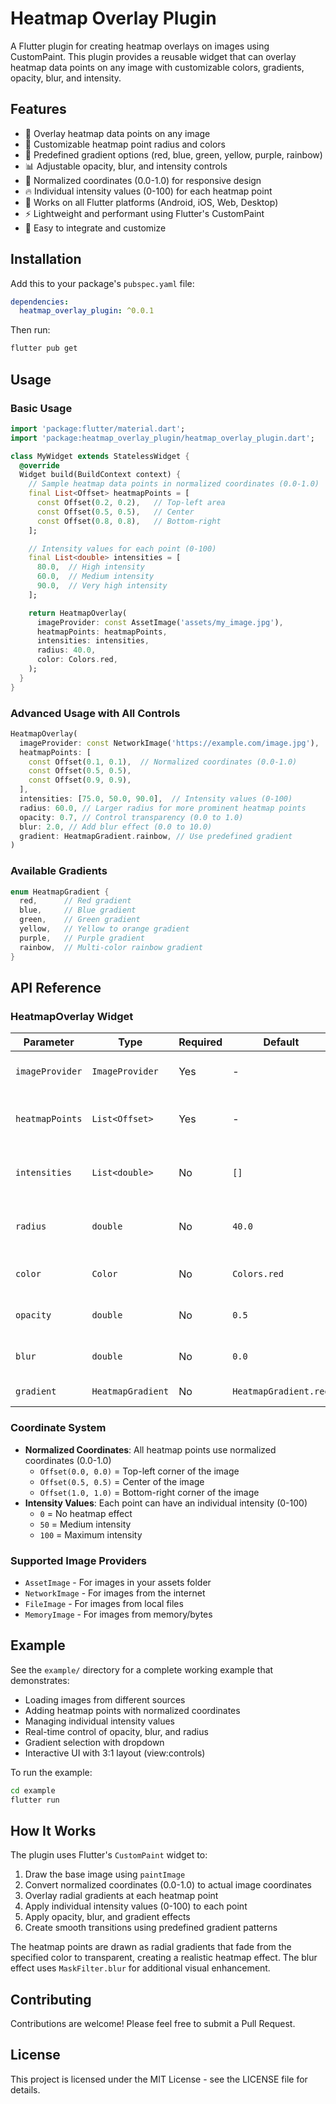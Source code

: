 # Heatmap Overlay Plugin

A Flutter plugin for creating heatmap overlays on images using CustomPaint. This plugin provides a reusable widget that can overlay heatmap data points on any image with customizable colors, gradients, opacity, blur, and intensity.

## Features

- 🎨 Overlay heatmap data points on any image
- 🎯 Customizable heatmap point radius and colors
- 🌈 Predefined gradient options (red, blue, green, yellow, purple, rainbow)
- 📊 Adjustable opacity, blur, and intensity controls
- 📐 Normalized coordinates (0.0-1.0) for responsive design
- 🔥 Individual intensity values (0-100) for each heatmap point
- 📱 Works on all Flutter platforms (Android, iOS, Web, Desktop)
- ⚡ Lightweight and performant using Flutter's CustomPaint
- 🔧 Easy to integrate and customize

## Installation

Add this to your package's `pubspec.yaml` file:

```yaml
dependencies:
  heatmap_overlay_plugin: ^0.0.1
```

Then run:
```bash
flutter pub get
```

## Usage

### Basic Usage

```dart
import 'package:flutter/material.dart';
import 'package:heatmap_overlay_plugin/heatmap_overlay_plugin.dart';

class MyWidget extends StatelessWidget {
  @override
  Widget build(BuildContext context) {
    // Sample heatmap data points in normalized coordinates (0.0-1.0)
    final List<Offset> heatmapPoints = [
      const Offset(0.2, 0.2),   // Top-left area
      const Offset(0.5, 0.5),   // Center
      const Offset(0.8, 0.8),   // Bottom-right
    ];

    // Intensity values for each point (0-100)
    final List<double> intensities = [
      80.0,  // High intensity
      60.0,  // Medium intensity
      90.0,  // Very high intensity
    ];

    return HeatmapOverlay(
      imageProvider: const AssetImage('assets/my_image.jpg'),
      heatmapPoints: heatmapPoints,
      intensities: intensities,
      radius: 40.0,
      color: Colors.red,
    );
  }
}
```

### Advanced Usage with All Controls

```dart
HeatmapOverlay(
  imageProvider: const NetworkImage('https://example.com/image.jpg'),
  heatmapPoints: [
    const Offset(0.1, 0.1),  // Normalized coordinates (0.0-1.0)
    const Offset(0.5, 0.5),
    const Offset(0.9, 0.9),
  ],
  intensities: [75.0, 50.0, 90.0],  // Intensity values (0-100)
  radius: 60.0, // Larger radius for more prominent heatmap points
  opacity: 0.7, // Control transparency (0.0 to 1.0)
  blur: 2.0, // Add blur effect (0.0 to 10.0)
  gradient: HeatmapGradient.rainbow, // Use predefined gradient
)
```

### Available Gradients

```dart
enum HeatmapGradient {
  red,      // Red gradient
  blue,     // Blue gradient
  green,    // Green gradient
  yellow,   // Yellow to orange gradient
  purple,   // Purple gradient
  rainbow,  // Multi-color rainbow gradient
}
```

## API Reference

### HeatmapOverlay Widget

| Parameter | Type | Required | Default | Description |
|-----------|------|----------|---------|-------------|
| `imageProvider` | `ImageProvider` | Yes | - | The image to overlay the heatmap on |
| `heatmapPoints` | `List<Offset>` | Yes | - | List of points in normalized coordinates (0.0-1.0) |
| `intensities` | `List<double>` | No | `[]` | Intensity values for each point (0-100) |
| `radius` | `double` | No | `40.0` | Radius of each heatmap point |
| `color` | `Color` | No | `Colors.red` | Base color of the heatmap points |
| `opacity` | `double` | No | `0.5` | Transparency level (0.0 to 1.0) |
| `blur` | `double` | No | `0.0` | Blur effect intensity (0.0 to 10.0) |
| `gradient` | `HeatmapGradient` | No | `HeatmapGradient.red` | Predefined gradient style |

### Coordinate System

- **Normalized Coordinates**: All heatmap points use normalized coordinates (0.0-1.0)
  - `Offset(0.0, 0.0)` = Top-left corner of the image
  - `Offset(0.5, 0.5)` = Center of the image
  - `Offset(1.0, 1.0)` = Bottom-right corner of the image
- **Intensity Values**: Each point can have an individual intensity (0-100)
  - `0` = No heatmap effect
  - `50` = Medium intensity
  - `100` = Maximum intensity

### Supported Image Providers

- `AssetImage` - For images in your assets folder
- `NetworkImage` - For images from the internet
- `FileImage` - For images from local files
- `MemoryImage` - For images from memory/bytes

## Example

See the `example/` directory for a complete working example that demonstrates:

- Loading images from different sources
- Adding heatmap points with normalized coordinates
- Managing individual intensity values
- Real-time control of opacity, blur, and radius
- Gradient selection with dropdown
- Interactive UI with 3:1 layout (view:controls)

To run the example:

```bash
cd example
flutter run
```

## How It Works

The plugin uses Flutter's `CustomPaint` widget to:

1. Draw the base image using `paintImage`
2. Convert normalized coordinates (0.0-1.0) to actual image coordinates
3. Overlay radial gradients at each heatmap point
4. Apply individual intensity values (0-100) to each point
5. Apply opacity, blur, and gradient effects
6. Create smooth transitions using predefined gradient patterns

The heatmap points are drawn as radial gradients that fade from the specified color to transparent, creating a realistic heatmap effect. The blur effect uses `MaskFilter.blur` for additional visual enhancement.

## Contributing

Contributions are welcome! Please feel free to submit a Pull Request.

## License

This project is licensed under the MIT License - see the LICENSE file for details.

